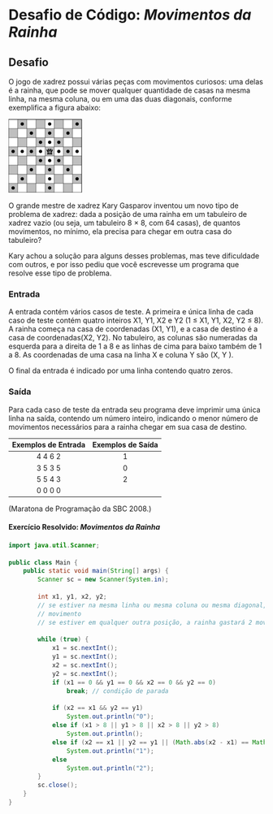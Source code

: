 # Desafio de Código: _Movimentos da Rainha_

## Desafio

O jogo de xadrez possui várias peças com movimentos curiosos: uma delas é a rainha, que pode se mover qualquer quantidade de casas na mesma linha, na mesma coluna, ou em uma das duas diagonais, conforme exemplifica a figura abaixo:

![Board image](/desafio-6-rainha/images/queenboard.png)

O grande mestre de xadrez Kary Gasparov inventou um novo tipo de problema de xadrez: dada a posição de uma rainha em um tabuleiro de xadrez vazio (ou seja, um tabuleiro 8 × 8, com 64 casas), de quantos movimentos, no mínimo, ela precisa para chegar em outra casa do tabuleiro?

Kary achou a solução para alguns desses problemas, mas teve dificuldade com outros, e por isso pediu que você escrevesse um programa que resolve esse tipo de problema.

### Entrada

A entrada contém vários casos de teste. A primeira e única linha de cada caso de teste contém quatro inteiros X1, Y1, X2 e Y2 (1 ≤ X1, Y1, X2, Y2 ≤ 8). A rainha começa na casa de coordenadas (X1, Y1), e a casa de destino é a casa de coordenadas(X2, Y2). No tabuleiro, as colunas são numeradas da esquerda para a direita de 1 a 8 e as linhas de cima para baixo também de 1 a 8. As coordenadas de uma casa na linha X e coluna Y são (X, Y ).

O final da entrada é indicado por uma linha contendo quatro zeros.

### Saída

Para cada caso de teste da entrada seu programa deve imprimir uma única linha na saída, contendo um número inteiro, indicando o menor número de movimentos necessários para a rainha chegar em sua casa de destino.

| **Exemplos de Entrada** | **Exemplos de Saída** |
|:-----------------------:|:---------------------:|
| 4 4 6 2                 | 1                     |
| 3 5 3 5                 | 0                     |
| 5 5 4 3                 | 2                     |
| 0 0 0 0                 |                       |

(Maratona de Programação da SBC 2008.)

#### Exercício Resolvido: _Movimentos da Rainha_

```java
import java.util.Scanner;

public class Main {
    public static void main(String[] args) {
        Scanner sc = new Scanner(System.in);

        int x1, y1, x2, y2;
        // se estiver na mesma linha ou mesma coluna ou mesma diagonal, gasta 1
        // movimento
        // se estiver em qualquer outra posição, a rainha gastará 2 movimentos!

        while (true) {
            x1 = sc.nextInt();
            y1 = sc.nextInt();
            x2 = sc.nextInt();
            y2 = sc.nextInt();
            if (x1 == 0 && y1 == 0 && x2 == 0 && y2 == 0)
                break; // condição de parada

            if (x2 == x1 && y2 == y1)
                System.out.println("0");
            else if (x1 > 8 || y1 > 8 || x2 > 8 || y2 > 8)
                System.out.println();
            else if (x2 == x1 || y2 == y1 || (Math.abs(x2 - x1) == Math.abs(y2 - y1)))
                System.out.println("1");
            else
                System.out.println("2");
        }
        sc.close();
    }
}
```

